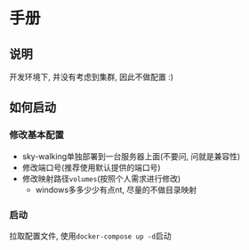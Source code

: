 # 手册

## 说明

开发环境下, 并没有考虑到集群, 因此不做配置 :)

## 如何启动

### 修改基本配置

- sky-walking单独部署到一台服务器上面(不要问, 问就是兼容性)
- 修改端口号(推荐使用默认提供的端口号)
- 修改映射路径`volumes`(按照个人需求进行修改)
  - windows多多少少有点nt, 尽量的不做目录映射

### 启动

拉取配置文件, 使用`docker-compose up -d`启动